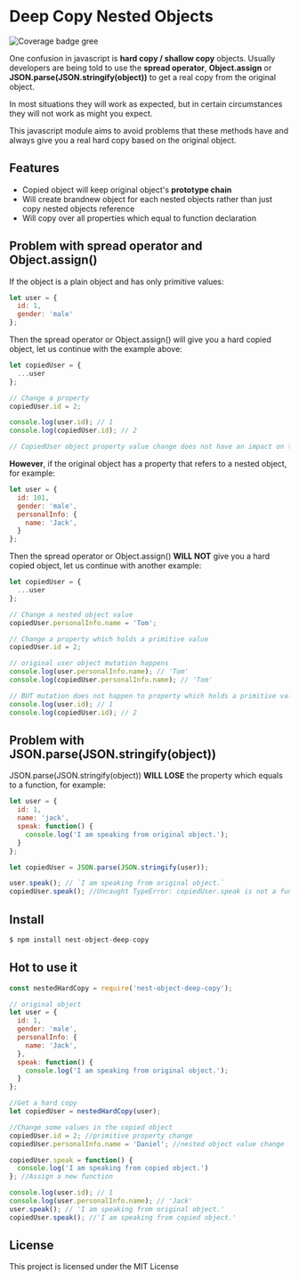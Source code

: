 # Deep Copy Nested Objects 

![Coverage badge gree][coverage-badge-green]

[coverage-badge-green]: https://img.shields.io/badge/Coverage-100%25-brightgreen.svg
[coverage-badge-yellow]: https://img.shields.io/badge/Coverage-100%25-yellow.svg
[coverage-badge-red]: https://img.shields.io/badge/Coverage-100%25-red.svg

One confusion in javascript is **hard copy / shallow copy** objects. Usually developers are being told to use the **spread operator**, **Object.assign** or **JSON.parse(JSON.stringify(object))** to get a real copy from the original object.

In most situations they will work as expected, but in certain circumstances they will not work as might you expect.

This javascript module aims to avoid problems that these methods have and always give you a real hard copy based on the original object.

## Features

- Copied object will keep original object's **prototype chain**
- Will create brandnew object for each nested objects rather than just copy nested objects reference
- Will copy over all properties which equal to function declaration

## Problem with spread operator and Object.assign()

If the object is a plain object and has only primitive values:

```javascript
let user = {
  id: 1,
  gender: 'male'
};
```

Then the spread operator or Object.assign() will give you a hard copied object, let us continue with the example above:

```javascript
let copiedUser = {
  ...user
};

// Change a property
copiedUser.id = 2;

console.log(user.id); // 1
console.log(copiedUser.id); // 2

// CopiedUser object property value change does not have an impact on the original user object
```

**However**, if the original object has a property that refers to a nested object, for example:

```javascript
let user = {
  id: 101,
  gender: 'male',
  personalInfo: {
    name: 'Jack',
  }
};
```

Then the spread operator or Object.assign() **WILL NOT** give you a hard copied object, let us continue with another example:

```javascript
let copiedUser = {
  ...user
};

// Change a nested object value
copiedUser.personalInfo.name = 'Tom';

// Change a property which holds a primitive value
copiedUser.id = 2;

// original user object mutation happens
console.log(user.personalInfo.name); // 'Tom'
console.log(copiedUser.personalInfo.name); // 'Tom'

// BUT mutation does not happen to property which holds a primitive value
console.log(user.id); // 1
console.log(copiedUser.id); // 2
```


## Problem with JSON.parse(JSON.stringify(object))

JSON.parse(JSON.stringify(object)) **WILL LOSE** the property which equals to a function, for example:

```javascript
let user = {
  id: 1,
  name: 'jack',
  speak: function() {
    console.log('I am speaking from original object.');
  }
};

let copiedUser = JSON.parse(JSON.stringify(user));

user.speak(); // `I am speaking from original object.`
copiedUser.speak(); //Uncaught TypeError: copiedUser.speak is not a function
```

## Install
```javascript
$ npm install nest-object-deep-copy
```

## Hot to use it
```javascript
const nestedHardCopy = require('nest-object-deep-copy');

// original object
let user = {
  id: 1,
  gender: 'male',
  personalInfo: {
    name: 'Jack',
  },
  speak: function() {
    console.log('I am speaking from original object.');
  }
};

//Get a hard copy
let copiedUser = nestedHardCopy(user);

//Change some values in the copied object
copiedUser.id = 2; //primitive property change
copiedUser.personalInfo.name = 'Daniel'; //nested object value change

copiedUser.speak = function() {
  console.log('I am speaking from copied object.')
}; //Assign a new function

console.log(user.id); // 1
console.log(user.personalInfo.name); // 'Jack'
user.speak(); // 'I am speaking from original object.'
copiedUser.speak(); //'I am speaking from copied object.'
```
## License

This project is licensed under the MIT License 
